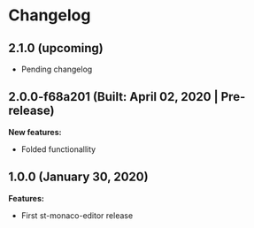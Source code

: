 # Changelog

## 2.1.0 (upcoming)

* Pending changelog

## 2.0.0-f68a201 (Built: April 02, 2020 | Pre-release)

**New features:**

* Folded functionallity

## 1.0.0 (January 30, 2020)

**Features:**
* First st-monaco-editor release

